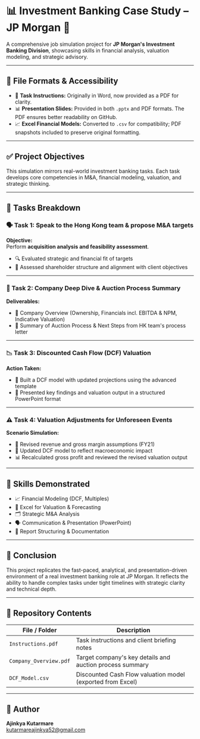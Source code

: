# 📊 Investment Banking Case Study – JP Morgan 💼

A comprehensive job simulation project for **JP Morgan's Investment Banking Division**, showcasing skills in financial analysis, valuation modeling, and strategic advisory.

---

## 📁 File Formats & Accessibility

- 📄 **Task Instructions:** Originally in Word, now provided as a PDF for clarity.
- 📊 **Presentation Slides:** Provided in both `.pptx` and PDF formats. The PDF ensures better readability on GitHub.
- 📈 **Excel Financial Models:** Converted to `.csv` for compatibility; PDF snapshots included to preserve original formatting.

---

## ✅ Project Objectives

This simulation mirrors real-world investment banking tasks. Each task develops core competencies in M&A, financial modeling, valuation, and strategic thinking.

---

## 🧩 Tasks Breakdown

### 🗣️ Task 1: Speak to the Hong Kong team & propose M&A targets

**Objective:**  
Perform **acquisition analysis and feasibility assessment**.

- 🔍 Evaluated strategic and financial fit of targets  
- 📐 Assessed shareholder structure and alignment with client objectives

---

### 🔎 Task 2: Company Deep Dive & Auction Process Summary

**Deliverables:**

- 📄 Company Overview (Ownership, Financials incl. EBITDA & NPM, Indicative Valuation)  
- 🧾 Summary of Auction Process & Next Steps from HK team's process letter

---

### 📉 Task 3: Discounted Cash Flow (DCF) Valuation

**Action Taken:**

- 🧮 Built a DCF model with updated projections using the advanced template  
- 📑 Presented key findings and valuation output in a structured PowerPoint format

---

### ⚠️ Task 4: Valuation Adjustments for Unforeseen Events

**Scenario Simulation:**

- 🔧 Revised revenue and gross margin assumptions (FY21)  
- 🧾 Updated DCF model to reflect macroeconomic impact  
- 📊 Recalculated gross profit and reviewed the revised valuation output

---

## 🧠 Skills Demonstrated

- 📈 Financial Modeling (DCF, Multiples)
- 🧮 Excel for Valuation & Forecasting
- 🗂️ Strategic M&A Analysis
- 🗣️ Communication & Presentation (PowerPoint)
- 📑 Report Structuring & Documentation

---

## 🏁 Conclusion

This project replicates the fast-paced, analytical, and presentation-driven environment of a real investment banking role at JP Morgan. It reflects the ability to handle complex tasks under tight timelines with strategic clarity and technical depth.

---

## 📂 Repository Contents

| File / Folder         | Description                                                      |
|------------------------|------------------------------------------------------------------|
| `Instructions.pdf`     | Task instructions and client briefing notes                      |
| `Company_Overview.pdf` | Target company's key details and auction process summary         |
| `DCF_Model.csv`        | Discounted Cash Flow valuation model (exported from Excel)       |
---
## 👤 Author

**Ajinkya Kutarmare**  
kutarmareajinkya52@gmail.com
